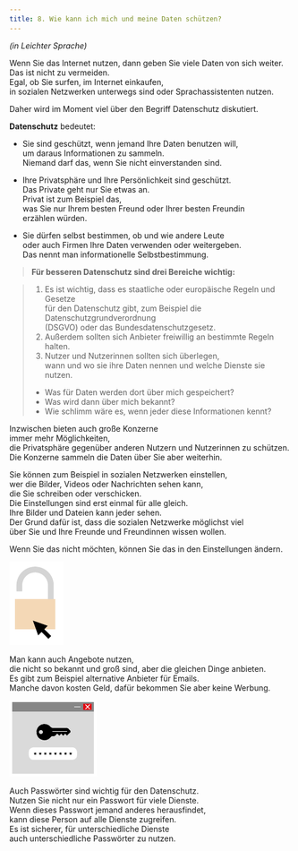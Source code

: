```yaml
---
title: 8. Wie kann ich mich und meine Daten schützen?
---
```


_(in Leichter Sprache)_  

<!--<div class="toc">
  <h3 id="inhalt">Inhaltsverzeichnis</h3>
  <ul>
    <li><a href="#ueberschrift-1" class="toc-link">Computer sind miteinander verbunden</a></li>

  </ul>
</div>

<script>
document.addEventListener('click', function(e) {
  if (e.target.classList.contains('toc-link')) {
    e.preventDefault(); // Verhindert Standard-Link-Verhalten
    const targetId = e.target.getAttribute('href').substring(1);
    const targetElement = document.getElementById(targetId);
    if (targetElement) {
      targetElement.scrollIntoView({ behavior: 'smooth' });
    }
  }
});
</script>-->

Wenn Sie das Internet nutzen, dann geben Sie viele Daten von sich weiter.  
Das ist nicht zu vermeiden.  
Egal, ob Sie surfen, im Internet einkaufen,  
in sozialen Netzwerken unterwegs sind oder Sprachassistenten nutzen.  

Daher wird im Moment viel über den Begriff Datenschutz diskutiert.  

**Datenschutz** bedeutet:  

- Sie sind geschützt, wenn jemand Ihre Daten benutzen will,  
  um daraus Informationen zu sammeln.  
  Niemand darf das, wenn Sie nicht einverstanden sind.  
  
- Ihre Privatsphäre und Ihre Persönlichkeit sind geschützt.  
  Das Private geht nur Sie etwas an.  
  Privat ist zum Beispiel das,  
  was Sie nur Ihrem besten Freund oder Ihrer besten Freundin  
  erzählen würden.  
  
- Sie dürfen selbst bestimmen, ob und wie andere Leute  
  oder auch Firmen Ihre Daten verwenden oder weitergeben.  
  Das nennt man informationelle Selbstbestimmung.
  
> **Für besseren Datenschutz sind drei Bereiche wichtig:**  

> 1. Es ist wichtig, dass es staatliche oder europäische Regeln und Gesetze  
für den Datenschutz gibt, zum Beispiel die Datenschutzgrundverordnung  
(DSGVO) oder das Bundesdatenschutzgesetz.  
> 2. Außerdem sollten sich Anbieter freiwillig an bestimmte Regeln halten.  
> 3. Nutzer und Nutzerinnen sollten sich überlegen,  
wann und wo sie ihre Daten nennen und welche Dienste sie nutzen.  
>- Was für Daten werden dort über mich gespeichert?  
>- Was wird dann über mich bekannt?  
>- Wie schlimm wäre es, wenn jeder diese Informationen kennt?  

Inzwischen bieten auch große Konzerne  
immer mehr Möglichkeiten,  
die Privatsphäre gegenüber anderen Nutzern und Nutzerinnen zu schützen.  
Die Konzerne sammeln die Daten über Sie aber weiterhin.  

Sie können zum Beispiel in sozialen Netzwerken einstellen,  
wer die Bilder, Videos oder Nachrichten sehen kann,  
die Sie schreiben oder verschicken.  
Die Einstellungen sind erst einmal für alle gleich.  
Ihre Bilder und Dateien kann jeder sehen.  
Der Grund dafür ist, dass die sozialen Netzwerke möglichst viel  
über Sie und Ihre Freunde und Freundinnen wissen wollen.  

Wenn Sie das nicht möchten, können Sie das in den Einstellungen ändern.  

![Schloss mit Mauszeiger](/assets/datenschutz1.png)

Man kann auch Angebote nutzen,  
die nicht so bekannt und groß sind, aber die gleichen Dinge anbieten.  
Es gibt zum Beispiel alternative Anbieter für Emails.  
Manche davon kosten Geld, dafür bekommen Sie aber keine Werbung.  

![Passworteingabe](/assets/datenschutz2.png)

Auch Passwörter sind wichtig für den Datenschutz.  
Nutzen Sie nicht nur ein Passwort für viele Dienste.  
Wenn dieses Passwort jemand anderes herausfindet,  
kann diese Person auf alle Dienste zugreifen.  
Es ist sicherer, für unterschiedliche Dienste  
auch unterschiedliche Passwörter zu nutzen.  


